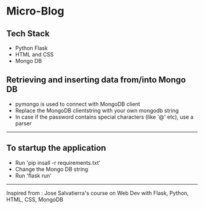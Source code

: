 # Micro-Blog

## Tech Stack

- Python Flask
- HTML and CSS
- Mongo DB

## Retrieving and inserting data from/into Mongo DB

- pymongo is used to connect with MongoDB client
- Replace the MongoDB clientstring with your own mongodb string
- In case if the password contains special characters (like '@' etc), use a parser

-------

## To startup the application

- Run 'pip insall -r requirements.txt'
- Change the Mongo DB string
- Run 'flask run'

----

Inspired from : Jose Salvatierra's course on Web Dev with Flask, Python, HTML, CSS, MongoDB
